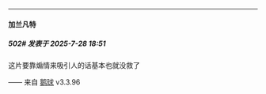 ﻿
*****

####  加兰凡特  
##### 502#       发表于 2025-7-28 18:51

这片要靠煽情来吸引人的话基本也就没救了

—— 来自 [鹅球](https://www.pgyer.com/GcUxKd4w) v3.3.96

